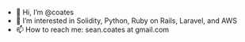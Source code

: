 - 👋 Hi, I’m @coates
- 👀 I’m interested in Solidity, Python, Ruby on Rails, Laravel, and AWS
- 📫 How to reach me: sean.coates at gmail.com

<!---
coates/coates is a ✨ special ✨ repository because its `README.md` (this file) appears on your GitHub profile.
You can click the Preview link to take a look at your changes.
--->
